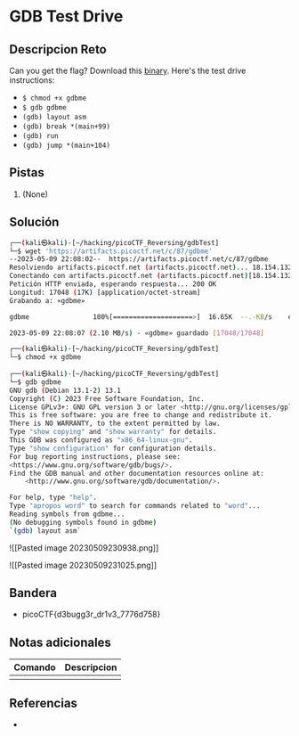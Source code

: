 # GDB Test Drive

## Descripcion Reto
Can you get the flag? Download this [binary](https://artifacts.picoctf.net/c/87/gdbme). Here's the test drive instructions:

-   `$ chmod +x gdbme`
-   `$ gdb gdbme`
-   `(gdb) layout asm`
-   `(gdb) break *(main+99)`
-   `(gdb) run`
-   `(gdb) jump *(main+104)`

## Pistas
1. (None)

## Solución
```bash
┌──(kali㉿kali)-[~/hacking/picoCTF_Reversing/gdbTest]
└─$ wget 'https://artifacts.picoctf.net/c/87/gdbme'
--2023-05-09 22:08:02--  https://artifacts.picoctf.net/c/87/gdbme
Resolviendo artifacts.picoctf.net (artifacts.picoctf.net)... 18.154.132.88, 18.154.132.74, 18.154.132.108, ...
Conectando con artifacts.picoctf.net (artifacts.picoctf.net)[18.154.132.88]:443... conectado.
Petición HTTP enviada, esperando respuesta... 200 OK
Longitud: 17048 (17K) [application/octet-stream]
Grabando a: «gdbme»

gdbme                100%[====================>]  16.65K  --.-KB/s    en 0.008s  

2023-05-09 22:08:07 (2.10 MB/s) - «gdbme» guardado [17048/17048]

┌──(kali㉿kali)-[~/hacking/picoCTF_Reversing/gdbTest]
└─$ chmod +x gdbme         
                                                                                  
┌──(kali㉿kali)-[~/hacking/picoCTF_Reversing/gdbTest]
└─$ gdb gdbme         
GNU gdb (Debian 13.1-2) 13.1
Copyright (C) 2023 Free Software Foundation, Inc.
License GPLv3+: GNU GPL version 3 or later <http://gnu.org/licenses/gpl.html>
This is free software: you are free to change and redistribute it.
There is NO WARRANTY, to the extent permitted by law.
Type "show copying" and "show warranty" for details.
This GDB was configured as "x86_64-linux-gnu".
Type "show configuration" for configuration details.
For bug reporting instructions, please see:
<https://www.gnu.org/software/gdb/bugs/>.
Find the GDB manual and other documentation resources online at:
    <http://www.gnu.org/software/gdb/documentation/>.

For help, type "help".
Type "apropos word" to search for commands related to "word"...
Reading symbols from gdbme...
(No debugging symbols found in gdbme)
`(gdb) layout asm`
```
![[Pasted image 20230509230938.png]]

![[Pasted image 20230509231025.png]]



## Bandera
* picoCTF{d3bugg3r_dr1v3_7776d758}

## Notas adicionales
| Comando | Descripcion |
|---------|-------------|
|  |  |

## Referencias
- []()